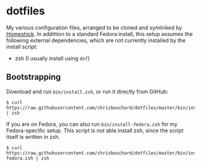 # dotfiles

My various configuration files, arranged to be cloned and symlinked by
[Homeshick][homeshick]. In addittion to a standard Fedora install, this setup
assumes the following external dependencies, which are not currently installed
by the install script:

* zsh (I usually install using `dnf`)


## Bootstrapping

Download and run `bin/install.zsh`, or run it directly from GitHub:

    $ curl https://raw.githubusercontent.com/chrisbouchard/dotfiles/master/bin/install.zsh | zsh

If you are on Fedora, you can also run `bin/install-fedora.zsh` for my
Fedora-specific setup. This script is _not_ able install zsh, since the script
itself is written in zsh.

    $ curl https://raw.githubusercontent.com/chrisbouchard/dotfiles/master/bin/install-fedora.zsh | zsh


[homeshick]: https://github.com/andsens/homeshick

